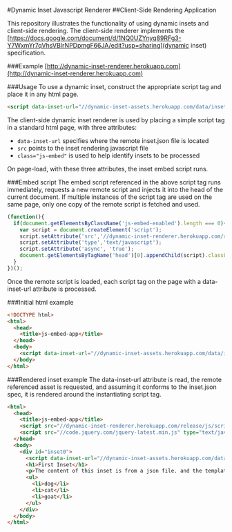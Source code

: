 #Dynamic Inset Javascript Renderer
##Client-Side Rendering Application

This repository illustrates the functionality of using dynamic insets and client-side rendering.
The client-side renderer implements the [https://docs.google.com/document/d/1NQ0UZYnyq89RFg3-Y7WxmYr7qVhsVBIrNPDpmgF66JA/edit?usp=sharing](dynamic inset) specification.

###Example
[http://dynamic-inset-renderer.herokuapp.com](http://dynamic-inset-renderer.herokuapp.com)

###Usage
To use a dynamic inset, construct the appropriate script tag and place it in any html page.
```html
<script data-inset-url="//dynamic-inset-assets.herokuapp.com/data/inset.json" src="http://dynamic-inset-assets.herokuapp.com/javascripts/embed.js" class="js-embed" ></script>
```
The client-side dynamic inset renderer is used by placing a simple script tag in a standard html page, with three attributes:
* `data-inset-url` specifies where the remote inset.json file is located
* `src` points to the inset rendering javascript file
* `class="js-embed"` is used to help identify insets to be processed

On page-load, with these three attributes, the inset embed script runs.

###Embed script
The embed script referenced in the above script tag runs immediately, requests a new remote script and injects it into the head of the current document.
If multiple instances of the script tag are used on the same page, only one copy of the remote script is fetched and used.

```javascript
(function(){
  if(document.getElementsByClassName('js-embed-enabled').length === 0){
    var script = document.createElement('script');
    script.setAttribute('src','//dynamic-inset-renderer.herokuapp.com/release/js/script.js');
    script.setAttribute('type','text/javascript');
    script.setAttribute('async', 'true');
    document.getElementsByTagName('head')[0].appendChild(script).classList.add("js-embed-enabled");
  }
})();
```

Once the remote script is loaded, each script tag on the page with a data-inset-url attribute is processed.

###Initial html example
```html
<!DOCTYPE html>
<html>
  <head>
    <title>js-embed-app</title>
  </head>
  <body>
    <script data-inset-url="//dynamic-inset-assets.herokuapp.com/data/inset.json" src="//dynamic-inset-renderer.herokuapp.com/release/js/embed.js" class="js-embed" ></script>
  </body>
</html>
```

###Rendered inset example
The data-inset-url attribute is read, the remote referenced asset is requested, and assuming it conforms to the inset.json spec, it is rendered around the instantiating script tag.
```html
<html>
  <head>
    <title>js-embed-app</title>
    <script src="//dynamic-inset-renderer.herokuapp.com/release/js/script.js" type="text/javascript" class="js-embed-enabled"></script>
    <script src="//code.jquery.com/jquery-latest.min.js" type="text/javascript" class="jquery-enabled"></script>
  </head>
  <body>
    <div id="inset0">
      <script data-inset-url="//dynamic-inset-assets.herokuapp.com/data/inset.json" src="//dynamic-inset-renderer.herokuapp.com/release/js/embed.js" class="js-embed" ></script>
      <h1>First Inset</h1>
      <p>The content of this inset is from a json file. and the template is from a mustache file.</p>
      <ul>
        <li>dog</li>
        <li>cat</li>
        <li>goat</li>
      </ul>
    </div>
  </body>
</html>
```
